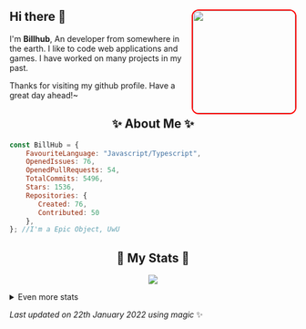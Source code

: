 ## Hi there 👋 <img align="right" style="border: 2px solid red; border-radius: 12px;" src="https://media.discordapp.net/attachments/836279726003322991/870031250516217866/abdala.png?width=712&height=702" width="180"/>
I'm **Billhub**, An developer from somewhere in the earth. I like to code web applications and games. I have worked on many projects in my past.
  
Thanks for visiting my github profile. Have a great day ahead!~
  
<h2 align="center"> ✨ About Me ✨</h2>

```js
const BillHub = {
    FavouriteLanguage: "Javascript/Typescript",
    OpenedIssues: 76,
    OpenedPullRequests: 54,
    TotalCommits: 5496,
    Stars: 1536,
    Repositories: {
       Created: 76,
       Contributed: 50
    },
}; //I'm a Epic Object, UwU
```
  
<h2 align="center"> 🚀 My Stats 🚀</h2>
<p align="center">
<img src="https://github-readme-streak-stats.herokuapp.com/?user=SudhanPlayz&theme=tokyonight">
</p>
<details>
  <summary>
      Even more stats
  </summary>
  <p align="center">
    <img src="https://github-profile-trophy.vercel.app/?username=SudhanPlayz&theme=dracula">
    <img src="https://github-readme-stats.vercel.app/api?username=Bill716&theme=tokyonight">
  </p>
</details>
  
<!-- Last updated on Sat Jan 22 2022 18:16:37 GMT+0000 (Coordinated Universal Time) ;-;-->
<i>Last updated on 22th January 2022 using magic</i> ✨

